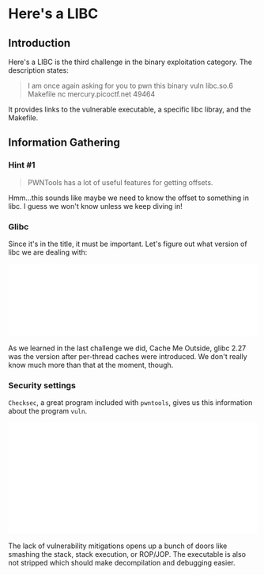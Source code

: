 # Here's a LIBC

## Introduction

Here's a LIBC is the third challenge in the binary exploitation category. The description states:

> I am once again asking for you to pwn this binary vuln libc.so.6 Makefile nc mercury.picoctf.net 49464

It provides links to the vulnerable executable, a specific libc libray, and the Makefile.

## Information Gathering

### Hint #1

> PWNTools has a lot of useful features for getting offsets.

Hmm...this sounds like maybe we need to know the offset to something in libc. I guess we won't know unless we keep diving in!

### Glibc

Since it's in the title, it must be important. Let's figure out what version of libc we are dealing with:

![grep](./resources/grep.svg)

As we learned in the last challenge we did, Cache Me Outside, glibc 2.27 was the version after per-thread caches were introduced. We don't really know much more than that at the moment, though.

### Security settings

`Checksec`, a great program included with `pwntools`, gives us this information about the program `vuln`.

![checksec](./resources/checksec.svg)

The lack of vulnerability mitigations opens up a bunch of doors like smashing the stack, stack execution, or ROP/JOP. The executable is also not stripped which should make decompilation and debugging easier.

